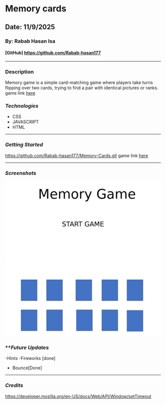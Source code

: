 # Memory cards
## Date: 11/9/2025
### By: Rabab Hasan Isa
#### [GitHub] https://github.com/Rabab-hasan177
***
### Description
Memory game is a simple card-matching game where players take turns flipping over two cards, trying to find a pair with identical pictures or ranks. game link [here](sloppy-time.surge.sh)
### ***Technologies***
  * CSS
  * JAVASCRIPT
  * HTML
***
### ***Getting Started***
 https://github.com/Rabab-hasan177/Memory-Cards.git
game link [here](sloppy-time.surge.sh)

***
### ***Screenshots***
![image](./Screenshot%20(20).png)
![image](./Screenshot%20(21).png)

### ***Future Updates*
-Hints
-Fireworks [done]
- Bounce[Done]
***
### ***Credits***
https://developer.mozilla.org/en-US/docs/Web/API/Window/setTimeout
